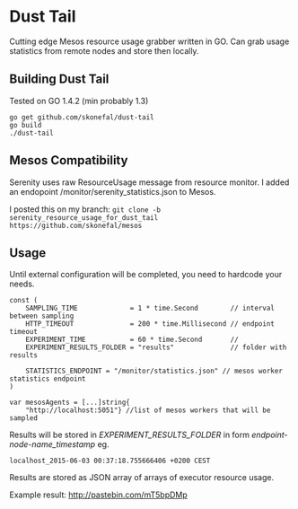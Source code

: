 # Dust Tail

Cutting edge Mesos resource usage grabber written in GO.
Can grab usage statistics from remote nodes and store then locally.

## Building Dust Tail

Tested on GO 1.4.2 (min probably 1.3)

```
go get github.com/skonefal/dust-tail
go build
./dust-tail
```

## Mesos Compatibility

Serenity uses raw ResourceUsage message from resource monitor. I added an endopoint /monitor/serenity_statistics.json to Mesos.

I posted this on my branch: ```git clone -b serenity_resource_usage_for_dust_tail https://github.com/skonefal/mesos```

## Usage

Until external configuration will be completed, you need to hardcode your needs.

```
const (
	SAMPLING_TIME             = 1 * time.Second        // interval between sampling
	HTTP_TIMEOUT              = 200 * time.Millisecond // endpoint timeout
	EXPERIMENT_TIME           = 60 * time.Second       //
	EXPERIMENT_RESULTS_FOLDER = "results"              // folder with results

	STATISTICS_ENDPOINT = "/monitor/statistics.json" // mesos worker statistics endpoint
)

var mesosAgents = [...]string{
	"http://localhost:5051"} //list of mesos workers that will be sampled

```

Results will be stored in _EXPERIMENT_RESULTS_FOLDER_ in form _endpoint-node-name_timestamp_ eg.

```
localhost_2015-06-03 00:37:18.755666406 +0200 CEST
```

Results are stored as JSON array of arrays of executor resource usage.

Example result: http://pastebin.com/mT5bpDMp
